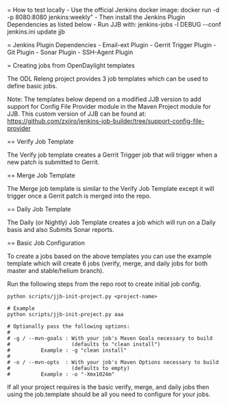 = How to test locally
    - Use the official Jenkins docker image:
        docker run -d -p 8080:8080 jenkins:weekly"
    - Then install the Jenkins Plugin Dependencies as listed below
    - Run JJB with:
        jenkins-jobs -l DEBUG --conf jenkins.ini update jjb

= Jenkins Plugin Dependencies
    - Email-ext Plugin
    - Gerrit Trigger Plugin
    - Git Plugin
    - Sonar Plugin
    - SSH-Agent Plugin

= Creating jobs from OpenDaylight templates

The ODL Releng project provides 3 job templates which can be used to
define basic jobs.

Note: The templates below depend on a modified JJB version to add
      support for Config File Provider module in the Maven Project
      module for JJB. This custom version of JJB can be found at:
      https://github.com/zxiiro/jenkins-job-builder/tree/support-config-file-provider

== Verify Job Template

The Verify job template creates a Gerrit Trigger job that will trigger
when a new patch is submitted to Gerrit.

== Merge Job Template

The Merge job template is similar to the Verify Job Template except it
will trigger once a Gerrit patch is merged into
the repo.

== Daily Job Template

The Daily (or Nightly) Job Template creates a job which will run on a
Daily basis and also Submits Sonar reports.


== Basic Job Configuration

To create a jobs based on the above templates you can use the example
template which will create 6 jobs (verify, merge, and daily jobs for both
master and stable/helium branch).

Run the following steps from the repo root to create initial job config.

    python scripts/jjb-init-project.py <project-name>

    # Example
    python scripts/jjb-init-project.py aaa

    # Optionally pass the following options:
    #
    # -g / --mvn-goals : With your job's Maven Goals necessary to build
    #                    (defaults to "clean install")
    #          Example : -g "clean install"
    #
    # -o / --mvn-opts  : With your job's Maven Options necessary to build
    #                    (defaults to empty)
    #          Example : -o "-Xmx1024m"

If all your project requires is the basic verify, merge, and
daily jobs then using the job.template should be all you need to
configure for your jobs.
